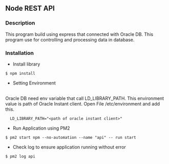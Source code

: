 ## Node REST API

### Description
This program build using express that connected with Oracle DB. This program use for controlling and processing data in database.


### Installation 

* Install library
```
$ npm install
```
* Setting Environment
<br />
  Oracle DB need env variable that call LD_LIBRARY_PATH. This environment value is path of Oracle Instant client. Open File /etc/environment and add this.

```
  LD_LIBRARY_PATH="<path of oracle instant client>"
```

* Run Application using PM2
```
$ pm2 start npm --no-automation --name "api" -- run start
```
* Check log to ensure application running without error
```
$ pm2 log api
```